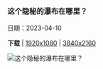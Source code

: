 ### 这个隐秘的瀑布在哪里？

日期：2023-04-10

**下载**  |  [1920x1080](https://cn.bing.com/th?id=OHR.MossyGrottoFalls_ZH-CN2490591617_1920x1080.jpg)  |  [3840x2160](https://cn.bing.com/th?id=OHR.MossyGrottoFalls_ZH-CN2490591617_UHD.jpg)

![这个隐秘的瀑布在哪里？](https://cn.bing.com/th?id=OHR.MossyGrottoFalls_ZH-CN2490591617_1920x1080.jpg "哥伦比亚河峡谷，俄勒冈州，美国 (© Chase Dekker Wild-Life Images/Getty Images)")

